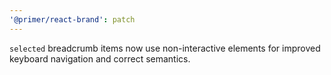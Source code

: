 ```yaml
---
'@primer/react-brand': patch
---
```


`selected` breadcrumb items now use non-interactive elements for improved keyboard navigation and correct semantics.
